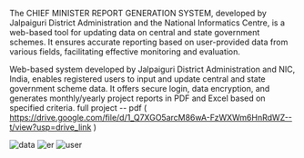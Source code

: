 The CHIEF MINISTER REPORT GENERATION SYSTEM, developed by Jalpaiguri District Administration and the National Informatics Centre, is a web-based tool for updating data on central and state government schemes. It ensures accurate reporting based on user-provided data from various fields, facilitating effective monitoring and evaluation.

Web-based system developed by Jalpaiguri District Administration and NIC, India, enables registered users to input and update central and state government scheme data. It offers secure login, data encryption, and generates monthly/yearly project reports in PDF and Excel based on specified criteria.
full project -- pdf ( https://drive.google.com/file/d/1_Q7XGO5arcM86wA-FzWXWm6HnRdWZ--t/view?usp=drive_link )

![data](https://github.com/kingSSG/nic-project/assets/66203670/9b0ac9b2-d405-4be0-a355-ad76e9aeaa90)
![er](https://github.com/kingSSG/nic-project/assets/66203670/82b0dfe6-6ead-4468-a4ef-ecd0d29ba7e4)
![user](https://github.com/kingSSG/nic-project/assets/66203670/d2de8371-cb9b-4e36-9774-54db902a3d0f)
